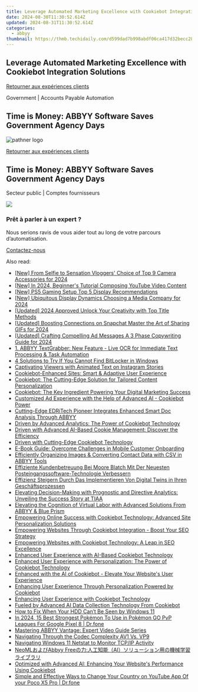 ```yaml
---
title: Leverage Automated Marketing Excellence with Cookiebot Integration Solutions
date: 2024-08-30T11:30:52.614Z
updated: 2024-08-31T11:30:52.614Z
categories:
  - abbyy
thumbnail: https://thmb.techidaily.com/d599dad7b998abdf06ca417d32becc28547b33f181303fc426d96b899acd4e4b.jpg
---
```


## Leverage Automated Marketing Excellence with Cookiebot Integration Solutions

[Retourner aux expériences clients](https://tools.techidaily.com/abbyy/products/)

Government | Accounts Payable Automation

## Time is Money: ABBYY Software Saves Government Agency Days

![pathner logo](https://content.abbyy.com/-/media/project/abbyy/abbyy/logos-white/fr/70594.png?h=40&iar=0&w=120)

[Retourner aux expériences clients](https://tools.techidaily.com/abbyy/products/)

## Time is Money: ABBYY Software Saves Government Agency Days

Secteur public | Comptes fournisseurs 

<!-- affiliate ads begin -->
<a href="https://store.iobit.com/order/checkout.php?PRODS=4596923&QTY=1&AFFILIATE=108875&CART=1"><img src="https://secure.avangate.com/images/merchant/184260348236f9554fe9375772ff966e/ascscan_468X60.png" border="0"></a>
<!-- affiliate ads end -->
### Prêt à parler à un expert ?

Nous serions ravis de vous aider tout au long de votre parcours d’automatisation.

[Contactez-nous](https://tools.techidaily.com/abbyy/products/)

<ins class="adsbygoogle"
     style="display:block"
     data-ad-format="autorelaxed"
     data-ad-client="ca-pub-7571918770474297"
     data-ad-slot="1223367746"></ins>



<ins class="adsbygoogle"
     style="display:block"
     data-ad-client="ca-pub-7571918770474297"
     data-ad-slot="8358498916"
     data-ad-format="auto"
     data-full-width-responsive="true"></ins>

<span class="atpl-alsoreadstyle">Also read:</span>
<div><ul>
<li><a href="https://eaxpv-info.techidaily.com/new-from-selfie-to-sensation-vloggers-choice-of-top-9-camera-accessories-for-2024/"><u>[New] From Selfie to Sensation  Vloggers' Choice of Top 9 Camera Accessories for 2024</u></a></li>
<li><a href="https://youtube-docs.techidaily.com/n-2024-beginners-tutorial-composing-youtube-video-content/"><u>[New] In 2024, Beginner's Tutorial  Composing YouTube Video Content</u></a></li>
<li><a href="https://fox-helps.techidaily.com/new-ps5-gaming-setup-top-5-display-recommendations/"><u>[New] PS5 Gaming Setup  Top 5 Display Recommendations</u></a></li>
<li><a href="https://youtube-blog.techidaily.com/biquitous-display-dynamics-choosing-a-media-company-for-2024/"><u>[New] Ubiquitous Display Dynamics  Choosing a Media Company for 2024</u></a></li>
<li><a href="https://fox-http.techidaily.com/updated-2024-approved-unlock-your-creativity-with-top-title-methods/"><u>[Updated] 2024 Approved  Unlock Your Creativity with Top Title Methods</u></a></li>
<li><a href="https://snapchat-videos.techidaily.com/updated-boosting-connections-on-snapchat-master-the-art-of-sharing-gifs-for-2024/"><u>[Updated] Boosting Connections on Snapchat  Master the Art of Sharing GIFs for 2024</u></a></li>
<li><a href="https://facebook-clips.techidaily.com/updated-crafting-compelling-ad-messages-a-3-phase-copywriting-guide-for-2024/"><u>[Updated] Crafting Compelling Ad Messages  A 3 Phase Copywriting Guide for 2024</u></a></li>
<li><a href="https://discover-advanced.techidaily.com/1-abbyy-textgrabber-new-feature-live-ocr-for-immediate-text-processing-and-task-automation/"><u>1. ABBYY TextGrabber: New Feature - Live OCR for Immediate Text Processing & Task Automation</u></a></li>
<li><a href="https://win11-tips.techidaily.com/4-solutions-to-try-if-you-cannot-find-bitlocker-in-windows/"><u>4 Solutions to Try If You Cannot Find BitLocker in Windows</u></a></li>
<li><a href="https://article-tips.techidaily.com/captivating-viewers-with-animated-text-on-instagram-stories/"><u>Captivating Viewers with Animated Text on Instagram Stories</u></a></li>
<li><a href="https://discover-alternatives.techidaily.com/cookiebot-enhanced-sites-smart-and-adaptive-user-experience/"><u>Cookiebot-Enhanced Sites: Smart & Adaptive User Experience</u></a></li>
<li><a href="https://discover-alternatives.techidaily.com/cookiebot-the-cutting-edge-solution-for-tailored-content-personalization/"><u>Cookiebot: The Cutting-Edge Solution for Tailored Content Personalization</u></a></li>
<li><a href="https://discover-alternatives.techidaily.com/cookiebot-the-key-ingredient-powering-your-digital-marketing-success/"><u>Cookiebot: The Key Ingredient Powering Your Digital Marketing Success</u></a></li>
<li><a href="https://discover-alternatives.techidaily.com/customized-ad-experience-with-the-help-of-advanced-ai-cookiebot-power/"><u>Customized Ad Experience with the Help of Advanced AI - Cookiebot Power</u></a></li>
<li><a href="https://discover-alternatives.techidaily.com/cutting-edge-edritech-pioneer-integrates-enhanced-smart-doc-analysis-through-abbyy/"><u>Cutting-Edge EDRiTech Pioneer Integrates Enhanced Smart Doc Analysis Through ABBYY</u></a></li>
<li><a href="https://discover-alternatives.techidaily.com/driven-by-advanced-analytics-the-power-of-cookiebot-technology/"><u>Driven by Advanced Analytics: The Power of Cookiebot Technology</u></a></li>
<li><a href="https://discover-alternatives.techidaily.com/driven-with-advanced-ai-based-cookie-management-discover-the-efficiency/"><u>Driven with Advanced AI-Based Cookie Management: Discover the Efficiency</u></a></li>
<li><a href="https://discover-alternatives.techidaily.com/driven-with-cutting-edge-cookiebot-technology/"><u>Driven with Cutting-Edge Cookiebot Technology</u></a></li>
<li><a href="https://discover-alternatives.techidaily.com/e-book-guide-overcome-challenges-in-mobile-customer-onboarding/"><u>E-Book Guide: Overcome Challenges in Mobile Customer Onboarding</u></a></li>
<li><a href="https://discover-alternatives.techidaily.com/efficiently-organizing-images-and-converting-contact-data-with-csv-in-abbyy-tools/"><u>Efficiently Organizing Images & Converting Contact Data with CSV in ABBYY Tools</u></a></li>
<li><a href="https://discover-alternatives.techidaily.com/effiziente-kundenbetreuung-bei-moore-blatch-mit-der-neuesten-posteingangssoftware-technologie-verbessern/"><u>Effiziente Kundenbetreuung Bei Moore Blatch Mit Der Neuesten Posteingangssoftware-Technologie Verbessern</u></a></li>
<li><a href="https://discover-alternatives.techidaily.com/effizienz-steigern-durch-das-implementieren-von-digital-twins-in-ihren-geschaftsprozessen/"><u>Effizienz Steigern Durch Das Implementieren Von Digital Twins in Ihren Geschäftsprozessen</u></a></li>
<li><a href="https://discover-alternatives.techidaily.com/elevating-decision-making-with-prognostic-and-directive-analytics-unveiling-the-success-story-at-tiaa/"><u>Elevating Decision-Making with Prognostic and Directive Analytics: Unveiling the Success Story at TIAA</u></a></li>
<li><a href="https://discover-alternatives.techidaily.com/elevating-the-cognition-of-virtual-labor-with-advanced-solutions-from-abbyy-and-blue-prism/"><u>Elevating the Cognition of Virtual Labor with Advanced Solutions From ABBYY & Blue Prism</u></a></li>
<li><a href="https://discover-alternatives.techidaily.com/empowering-online-success-with-cookiebot-technology-advanced-site-personalization-solutions/"><u>Empowering Online Success with Cookiebot Technology: Advanced Site Personalization Solutions</u></a></li>
<li><a href="https://discover-alternatives.techidaily.com/empowering-websites-through-cookiebot-integration-boost-your-seo-strategy/"><u>Empowering Websites Through Cookiebot Integration - Boost Your SEO Strategy</u></a></li>
<li><a href="https://discover-alternatives.techidaily.com/empowering-websites-with-cookiebot-technology-a-leap-in-seo-excellence/"><u>Empowering Websites with Cookiebot Technology: A Leap in SEO Excellence</u></a></li>
<li><a href="https://discover-alternatives.techidaily.com/enhanced-user-experience-with-ai-based-cookiebot-technology/"><u>Enhanced User Experience with AI-Based Cookiebot Technology</u></a></li>
<li><a href="https://discover-alternatives.techidaily.com/enhanced-user-experience-with-personalization-the-power-of-cookiebot-technology/"><u>Enhanced User Experience with Personalization: The Power of Cookiebot Technology</u></a></li>
<li><a href="https://discover-alternatives.techidaily.com/enhanced-with-the-ai-of-cookiebot-elevate-your-websites-user-experience/"><u>Enhanced with the AI of Cookiebot - Elevate Your Website's User Experience</u></a></li>
<li><a href="https://discover-alternatives.techidaily.com/enhancing-user-experience-through-personalization-powered-by-cookiebot/"><u>Enhancing User Experience Through Personalization Powered by Cookiebot</u></a></li>
<li><a href="https://discover-alternatives.techidaily.com/enhancing-user-experience-with-cookiebot-technology/"><u>Enhancing User Experience with Cookiebot Technology</u></a></li>
<li><a href="https://discover-alternatives.techidaily.com/fueled-by-advanced-ai-data-collection-technology-from-cookiebot/"><u>Fueled by Advanced AI Data Collection Technology From Cookiebot</u></a></li>
<li><a href="https://techtrends.techidaily.com/how-to-fix-when-your-hdd-cant-be-seen-by-windows-11/"><u>How to Fix When Your HDD Can’t Be Seen by Windows 11</u></a></li>
<li><a href="https://pokemon-go-android.techidaily.com/in-2024-15-best-strongest-pokemon-to-use-in-pokemon-go-pvp-leagues-for-google-pixel-8-drfone-by-drfone-virtual-android/"><u>In 2024, 15 Best Strongest Pokémon To Use in Pokémon GO PvP Leagues For Google Pixel 8 | Dr.fone</u></a></li>
<li><a href="https://discover-alternatives.techidaily.com/mastering-abbyy-vantage-expert-video-guide-series/"><u>Mastering ABBYY Vantage: Expert Video Guide Series</u></a></li>
<li><a href="https://extra-lessons.techidaily.com/navigating-through-the-codec-complexity-av1-vs-vp9/"><u>Navigating Through the Codec Complexity  AV1 Vs. VP9</u></a></li>
<li><a href="https://windows11.techidaily.com/navigating-windows-11-netstat-to-monitor-tcpip-activity/"><u>Navigating Windows 11 Netstat to Monitor TCP/IP Activity</u></a></li>
<li><a href="https://discover-alternatives.techidaily.com/neomlabbyy-freeai/"><u>NeoMLおよびAbbyy Freeの力:人工知能（AI）ソリューション用の機械学習ライブラリ</u></a></li>
<li><a href="https://discover-alternatives.techidaily.com/optimized-with-advanced-ai-enhancing-your-websites-performance-using-cookiebot/"><u>Optimized with Advanced AI: Enhancing Your Website's Performance Using Cookiebot</u></a></li>
<li><a href="https://location-social.techidaily.com/simple-and-effective-ways-to-change-your-country-on-youtube-app-of-your-poco-x5-pro-drfone-by-drfone-virtual-android/"><u>Simple and Effective Ways to Change Your Country on YouTube App Of your Poco X5 Pro | Dr.fone</u></a></li>
</ul></div>
